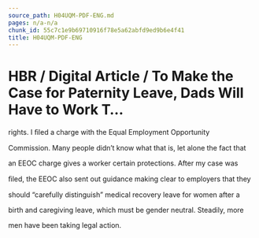 ```yaml
---
source_path: H04UQM-PDF-ENG.md
pages: n/a-n/a
chunk_id: 55c7c1e9b69710916f78e5a62abfd9ed9b6e4f41
title: H04UQM-PDF-ENG
---
```

# HBR / Digital Article / To Make the Case for Paternity Leave, Dads Will Have to Work T…

rights. I ﬁled a charge with the Equal Employment Opportunity

Commission. Many people didn’t know what that is, let alone the fact that

an EEOC charge gives a worker certain protections. After my case was

ﬁled, the EEOC also sent out guidance making clear to employers that they

should “carefully distinguish” medical recovery leave for women after a

birth and caregiving leave, which must be gender neutral. Steadily, more

men have been taking legal action.

